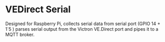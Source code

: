 # VEDirect Serial

Designed for Raspberry Pi, collects serial data from serial port (GPIO 14 + 1`5 ) parses serial output from the Victron VE.Direct port and pipes it to a MQTT broker.